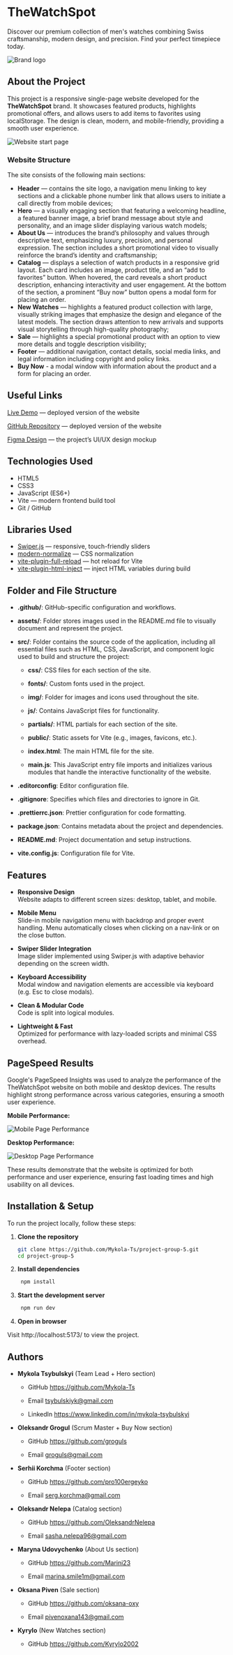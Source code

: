 # TheWatchSpot

Discover our premium collection of men's watches combining Swiss craftsmanship,
modern design, and precision. Find your perfect timepiece today.

![Brand logo](./assets/logo.jpg)

## About the Project

This project is a responsive single-page website developed for the
**TheWatchSpot** brand. It showcases featured products, highlights promotional
offers, and allows users to add items to favorites using localStorage. The
design is clean, modern, and mobile-friendly, providing a smooth user
experience.

![Website start page](./assets/the-watch-spot.jpg)

### Website Structure

The site consists of the following main sections:

- **Header** — contains the site logo, a navigation menu linking to key sections
  and a clickable phone number link that allows users to initiate a call
  directly from mobile devices;
- **Hero** — a visually engaging section that featuring a welcoming headline, a
  featured banner image, a brief brand message about style and personality, and
  an image slider displaying various watch models;
- **About Us** — introduces the brand’s philosophy and values through
  descriptive text, emphasizing luxury, precision, and personal expression. The
  section includes a short promotional video to visually reinforce the brand’s
  identity and craftsmanship;
- **Catalog** — displays a selection of watch products in a responsive grid
  layout. Each card includes an image, product title, and an “add to favorites”
  button. When hovered, the card reveals a short product description, enhancing
  interactivity and user engagement. At the bottom of the section, a prominent
  “Buy now” button opens a modal form for placing an order.
- **New Watches** — highlights a featured product collection with large,
  visually striking images that emphasize the design and elegance of the latest
  models. The section draws attention to new arrivals and supports visual
  storytelling through high-quality photography;
- **Sale** — highlights a special promotional product with an option to view
  more details and toggle description visibility;
- **Footer** — additional navigation, contact details, social media links, and
  legal information including copyright and policy links.
- **Buy Now** - a modal window with information about the product and a form for
  placing an order.

## Useful Links

[Live Demo](https://mykola-ts.github.io/project-group-5/) — deployed version of
the website

[GitHub Repository](https://github.com/Mykola-Ts/project-group-5) — deployed
version of the website

[Figma Design](https://www.figma.com/design/LZQvuv5IZCMW8bNjJDqT5j/The-Watch-Spot--Copy-?node-id=0-1&p=f&t=3GaPn7ly5UAXZ1vV-0)
— the project’s UI/UX design mockup

## Technologies Used

- HTML5
- CSS3
- JavaScript (ES6+)
- Vite — modern frontend build tool
- Git / GitHub

## Libraries Used

- [Swiper.js](https://swiperjs.com/) — responsive, touch-friendly sliders
- [modern-normalize](https://github.com/sindresorhus/modern-normalize) — CSS
  normalization
- [vite-plugin-full-reload](https://www.npmjs.com/package/vite-plugin-full-reload)
  — hot reload for Vite
- [vite-plugin-html-inject](https://www.npmjs.com/package/vite-plugin-html-inject)
  — inject HTML variables during build

## Folder and File Structure

- **.github/**: GitHub-specific configuration and workflows.

- **assets/**: Folder stores images used in the README.md file to visually
  document and represent the project.

- **src/**: Folder contains the source code of the application, including all
  essential files such as HTML, CSS, JavaScript, and component logic used to
  build and structure the project:

  - **css/**: CSS files for each section of the site.

  - **fonts/**: Custom fonts used in the project.

  - **img/**: Folder for images and icons used throughout the site.

  - **js/**: Contains JavaScript files for functionality.

  - **partials/**: HTML partials for each section of the site.

  - **public/**: Static assets for Vite (e.g., images, favicons, etc.).

  - **index.html**: The main HTML file for the site.

  - **main.js**: This JavaScript entry file imports and initializes various
    modules that handle the interactive functionality of the website.

- **.editorconfig**: Editor configuration file.

- **.gitignore**: Specifies which files and directories to ignore in Git.

- **.prettierrc.json**: Prettier configuration for code formatting.

- **package.json**: Contains metadata about the project and dependencies.

- **README.md**: Project documentation and setup instructions.

- **vite.config.js**: Configuration file for Vite.

## Features

- **Responsive Design**  
  Website adapts to different screen sizes: desktop, tablet, and mobile.

- **Mobile Menu**  
  Slide-in mobile navigation menu with backdrop and proper event handling. Menu
  automatically closes when clicking on a nav-link or on the close button.

- **Swiper Slider Integration**  
  Image slider implemented using Swiper.js with adaptive behavior depending on
  the screen width.

- **Keyboard Accessibility**  
  Modal window and navigation elements are accessible via keyboard (e.g. Esc to
  close modals).

- **Clean & Modular Code**  
  Code is split into logical modules.

- **Lightweight & Fast**  
  Optimized for performance with lazy-loaded scripts and minimal CSS overhead.

## PageSpeed Results

Google's PageSpeed Insights was used to analyze the performance of the
TheWatchSpot website on both mobile and desktop devices. The results highlight
strong performance across various categories, ensuring a smooth user experience.

**Mobile Performance:**

![Mobile Page Performance](./assets/page-speed-mobile.jpg)

**Desktop Performance:**

![Desktop Page Performance](./assets/page-speed-desktop.jpg)

These results demonstrate that the website is optimized for both performance and
user experience, ensuring fast loading times and high usability on all devices.

## Installation & Setup

To run the project locally, follow these steps:

1. **Clone the repository**
   ```bash
   git clone https://github.com/Mykola-Ts/project-group-5.git
   cd project-group-5
   ```
2. **Install dependencies**

   ```bash
    npm install
   ```

3. **Start the development server**

   ```bash
    npm run dev
   ```

4. **Open in browser**

Visit http://localhost:5173/ to view the project.

## Authors

- **Mykola Tsybulskyi** (Team Lead + Hero section)

  - GitHub https://github.com/Mykola-Ts

  - Email tsybulskiyk@gmail.com

  - LinkedIn https://www.linkedin.com/in/mykola-tsybulskyi

- **Oleksandr Grogul** (Scrum Master + Buy Now section)

  - GitHub https://github.com/groguls

  - Email groguls@gmail.com

- **Serhii Korchma** (Footer section)

  - GitHub https://github.com/pro100ergeyko

  - Email serg.korchma@gmail.com

- **Oleksandr Nelepa** (Catalog section)

  - GitHub https://github.com/OleksandrNelepa

  - Email sasha.nelepa96@gmail.com

- **Maryna Udovychenko** (About Us section)

  - GitHub https://github.com/Marini23

  - Email marina.smile1m@gmail.com

- **Oksana Piven** (Sale section)

  - GitHub https://github.com/oksana-oxy

  - Email pivenoxana143@gmail.com

- **Kyrylo** (New Watches section)

  - GitHub https://github.com/Kyrylo2002
